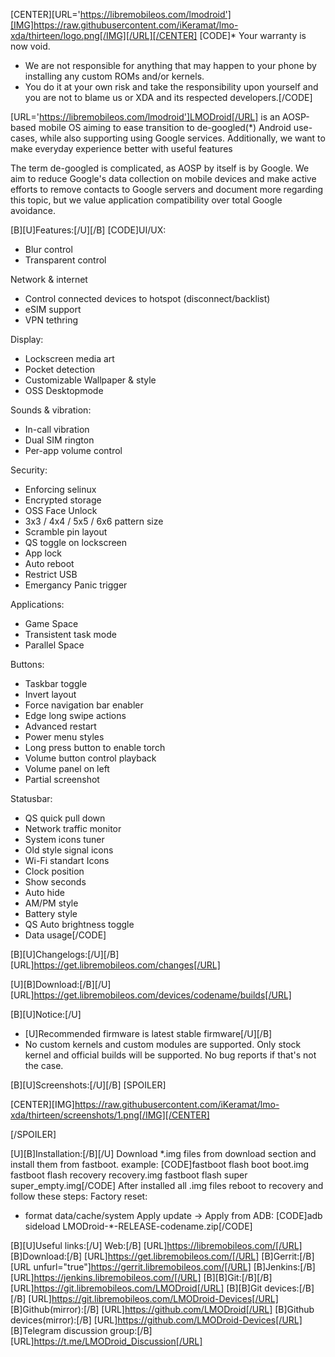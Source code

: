 [CENTER][URL='https://libremobileos.com/lmodroid'][IMG]https://raw.githubusercontent.com/iKeramat/lmo-xda/thirteen/logo.png[/IMG][/URL][/CENTER]
[CODE]* Your warranty is now void.
* We are not responsible for anything that may happen to your phone by installing any custom ROMs and/or kernels.
* You do it at your own risk and take the responsibility upon yourself and you are not to blame us or XDA and its respected developers.[/CODE]

[URL='https://libremobileos.com/lmodroid']LMODroid[/URL] is an AOSP-based mobile OS aiming to ease transition to de-googled(*) Android use-cases, while also supporting using Google services. Additionally, we want to make everyday experience better with useful features

The term de-googled is complicated, as AOSP by itself is by Google. We aim to reduce Google's data collection on mobile devices and make active efforts to remove contacts to Google servers and document more regarding this topic, but we value application compatibility over total Google avoidance.

[B][U]Features:[/U][/B]
[CODE]UI/UX:
- Blur control
- Transparent control

Network & internet
- Control connected devices to hotspot (disconnect/backlist)
- eSIM support
- VPN tethring

Display:
- Lockscreen media art
- Pocket detection
- Customizable Wallpaper & style
- OSS Desktopmode

Sounds & vibration:
- In-call vibration
- Dual SIM rington
- Per-app volume control

Security:
- Enforcing selinux
- Encrypted storage
- OSS Face Unlock
- 3x3 / 4x4 / 5x5 / 6x6 pattern size
- Scramble pin layout
- QS toggle on lockscreen
- App lock
- Auto reboot
- Restrict USB
- Emergancy Panic trigger

Applications:
- Game Space
- Transistent task mode
- Parallel Space

Buttons:
- Taskbar toggle
- Invert layout
- Force navigation bar enabler
- Edge long swipe actions
- Advanced restart
- Power menu styles
- Long press button to enable torch
- Volume button control playback
- Volume panel on left
- Partial screenshot

Statusbar:
- QS quick pull down
- Network traffic monitor
- System icons tuner
- Old style signal icons
- Wi-Fi standart Icons
- Clock position
- Show seconds
- Auto hide
- AM/PM style
- Battery style
- QS Auto brightness toggle
- Data usage[/CODE]

[B][U]Changelogs:[/U][/B]
[URL]https://get.libremobileos.com/changes[/URL]

[U][B]Download:[/B][/U]
[URL]https://get.libremobileos.com/devices/codename/builds[/URL]

[B][U]Notice:[/U]
- [U]Recommended firmware is latest stable firmware[/U][/B]
- No custom kernels and custom modules are supported. Only stock kernel and official builds will be supported. No bug reports if that's not the case.

[B][U]Screenshots:[/U][/B]
[SPOILER]

[CENTER][IMG]https://raw.githubusercontent.com/iKeramat/lmo-xda/thirteen/screenshots/1.png[/IMG][/CENTER]

[/SPOILER]

[U][B]Installation:[/B][/U]
Download *.img files from download section and install them from fastboot.
example:
[CODE]fastboot flash boot boot.img
fastboot flash recovery recovery.img
fastboot flash super super_empty.img[/CODE]
After installed all .img files reboot to recovery and follow these steps:
Factory reset:
- format data/cache/system
Apply update -> Apply from ADB:
[CODE]adb sideload LMODroid-*-RELEASE-codename.zip[/CODE]

[B][U]Useful links:[/U]
Web:[/B] [URL]https://libremobileos.com/[/URL]
[B]Download:[/B] [URL]https://get.libremobileos.com/[/URL]
[B]Gerrit:[/B][URL unfurl="true"]https://gerrit.libremobileos.com/[/URL]
[B]Jenkins:[/B] [URL]https://jenkins.libremobileos.com/[/URL]
[B][B]Git:[/B][/B] [URL]https://git.libremobileos.com/LMODroid[/URL]
[B][B]Git devices:[/B][/B] [URL]https://git.libremobileos.com/LMODroid-Devices[/URL]
[B]Github(mirror):[/B] [URL]https://github.com/LMODroid[/URL]
[B]Github devices(mirror):[/B] [URL]https://github.com/LMODroid-Devices[/URL]
[B]Telegram discussion group:[/B] [URL]https://t.me/LMODroid_Discussion[/URL]